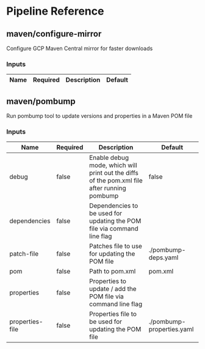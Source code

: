 <!-- start:pipeline-reference-gen -->
# Pipeline Reference

## maven/configure-mirror

Configure GCP Maven Central mirror for faster downloads

### Inputs

| Name | Required | Description | Default |
| ---- | -------- | ----------- | ------- |

## maven/pombump

Run pombump tool to update versions and properties in a Maven POM file

### Inputs

| Name | Required | Description | Default |
| ---- | -------- | ----------- | ------- |
| debug | false | Enable debug mode, which will print out the diffs of the pom.xml file after running pombump  | false |
| dependencies | false | Dependencies to be used for updating the POM file via command line flag  |  |
| patch-file | false | Patches file to use for updating the POM file  | ./pombump-deps.yaml |
| pom | false | Path to pom.xml  | pom.xml |
| properties | false | Properties to update / add the POM file via command line flag  |  |
| properties-file | false | Properties file to be used for updating the POM file  | ./pombump-properties.yaml |


<!-- end:pipeline-reference-gen -->